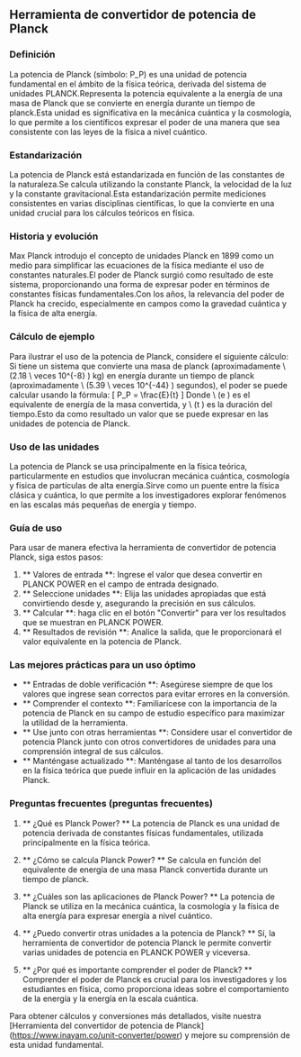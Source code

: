 ## Herramienta de convertidor de potencia de Planck

### Definición
La potencia de Planck (símbolo: P_P) es una unidad de potencia fundamental en el ámbito de la física teórica, derivada del sistema de unidades PLANCK.Representa la potencia equivalente a la energía de una masa de Planck que se convierte en energía durante un tiempo de planck.Esta unidad es significativa en la mecánica cuántica y la cosmología, lo que permite a los científicos expresar el poder de una manera que sea consistente con las leyes de la física a nivel cuántico.

### Estandarización
La potencia de Planck está estandarizada en función de las constantes de la naturaleza.Se calcula utilizando la constante Planck, la velocidad de la luz y la constante gravitacional.Esta estandarización permite mediciones consistentes en varias disciplinas científicas, lo que la convierte en una unidad crucial para los cálculos teóricos en física.

### Historia y evolución
Max Planck introdujo el concepto de unidades Planck en 1899 como un medio para simplificar las ecuaciones de la física mediante el uso de constantes naturales.El poder de Planck surgió como resultado de este sistema, proporcionando una forma de expresar poder en términos de constantes físicas fundamentales.Con los años, la relevancia del poder de Planck ha crecido, especialmente en campos como la gravedad cuántica y la física de alta energía.

### Cálculo de ejemplo
Para ilustrar el uso de la potencia de Planck, considere el siguiente cálculo:
Si tiene un sistema que convierte una masa de planck (aproximadamente \ (2.18 \ veces 10^{-8} \) kg) en energía durante un tiempo de planck (aproximadamente \ (5.39 \ veces 10^{-44} \) segundos), el poder se puede calcular usando la fórmula:
\[ P_P = \frac{E}{t} \]
Donde \ (e \) es el equivalente de energía de la masa convertida, y \ (t \) es la duración del tiempo.Esto da como resultado un valor que se puede expresar en las unidades de potencia de Planck.

### Uso de las unidades
La potencia de Planck se usa principalmente en la física teórica, particularmente en estudios que involucran mecánica cuántica, cosmología y física de partículas de alta energía.Sirve como un puente entre la física clásica y cuántica, lo que permite a los investigadores explorar fenómenos en las escalas más pequeñas de energía y tiempo.

### Guía de uso
Para usar de manera efectiva la herramienta de convertidor de potencia Planck, siga estos pasos:
1. ** Valores de entrada **: Ingrese el valor que desea convertir en PLANCK POWER en el campo de entrada designado.
2. ** Seleccione unidades **: Elija las unidades apropiadas que está convirtiendo desde y, asegurando la precisión en sus cálculos.
3. ** Calcular **: haga clic en el botón "Convertir" para ver los resultados que se muestran en PLANCK POWER.
4. ** Resultados de revisión **: Analice la salida, que le proporcionará el valor equivalente en la potencia de Planck.

### Las mejores prácticas para un uso óptimo
- ** Entradas de doble verificación **: Asegúrese siempre de que los valores que ingrese sean correctos para evitar errores en la conversión.
- ** Comprender el contexto **: Familiarícese con la importancia de la potencia de Planck en su campo de estudio específico para maximizar la utilidad de la herramienta.
- ** Use junto con otras herramientas **: Considere usar el convertidor de potencia Planck junto con otros convertidores de unidades para una comprensión integral de sus cálculos.
- ** Manténgase actualizado **: Manténgase al tanto de los desarrollos en la física teórica que puede influir en la aplicación de las unidades Planck.

### Preguntas frecuentes (preguntas frecuentes)

1. ** ¿Qué es Planck Power? **
La potencia de Planck es una unidad de potencia derivada de constantes físicas fundamentales, utilizada principalmente en la física teórica.

2. ** ¿Cómo se calcula Planck Power? **
Se calcula en función del equivalente de energía de una masa Planck convertida durante un tiempo de planck.

3. ** ¿Cuáles son las aplicaciones de Planck Power? **
La potencia de Planck se utiliza en la mecánica cuántica, la cosmología y la física de alta energía para expresar energía a nivel cuántico.

4. ** ¿Puedo convertir otras unidades a la potencia de Planck? **
Sí, la herramienta de convertidor de potencia Planck le permite convertir varias unidades de potencia en PLANCK POWER y viceversa.

5. ** ¿Por qué es importante comprender el poder de Planck? **
Comprender el poder de Planck es crucial para los investigadores y los estudiantes en física, como proporciona ideas sobre el comportamiento de la energía y la energía en la escala cuántica.

Para obtener cálculos y conversiones más detallados, visite nuestra [Herramienta del convertidor de potencia de Planck] (https://www.inayam.co/unit-converter/power) y mejore su comprensión de esta unidad fundamental.